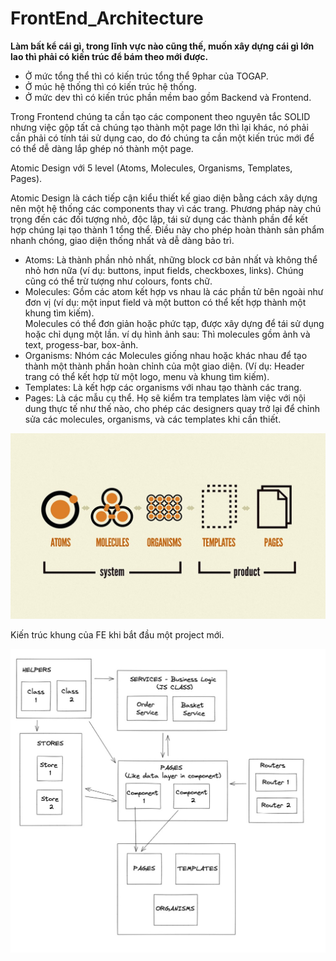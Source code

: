 # FrontEnd_Architecture
<strong> Làm bất kể cái gì, trong lĩnh vực nào cũng thế, muốn xây dựng cái gì lớn lao thì phải có kiến trúc để bám theo mới được. </strong>

- Ở mức tổng thể thì có kiến trúc tổng thể 9phar của TOGAP.
- Ở múc hệ thống thì có kiến trúc hệ thống.
- Ở mức dev thì có kiến trúc phần mềm bao gồm Backend và Frontend.

Trong Frontend chúng ta cần tạo các component theo nguyên tắc SOLID nhưng việc gộp tất cả chúng tạo thành một page lớn thì lại khác, nó phải cần phải có tính tái sử dụng cao, do đó chúng ta cần một kiến trúc mới để có thể dễ dàng lắp ghép nó thành một page. 

Atomic Design với 5 level (Atoms, Molecules, Organisms, Templates, Pages).

Atomic Design là cách tiếp cận kiểu thiết kế giao diện bằng cách xây dựng nên một hệ thống các components thay vì các trang. Phương pháp này chú trọng đến các đối tượng nhỏ, độc lập, tái sử dụng các thành phần để kết hợp chúng lại tạo thành 1 tổng thể. Điều này cho phép hoàn thành sản phẩm nhanh chóng, giao diện thống nhất và dễ dàng bảo trì.

* Atoms: Là thành phần nhỏ nhất, những block cơ bản nhất và không thể nhỏ hơn nữa (ví dụ: buttons, input fields, checkboxes, links). Chúng cũng có thể trừ tượng như colours, fonts chữ.
* Molecules: Gồm các atom kết hợp vs nhau là các phần tử bên ngoài như đơn vị (ví dụ: một input field và một button có thể kết hợp thành một khung tìm kiếm). 	\
  Molecules có thể đơn giản hoặc phức tạp, được xây dựng để tái sử dụng hoặc chỉ dụng một lần. ví dụ hình ảnh sau: Thì molecules gồm ảnh và text, progess-bar, box-ảnh.
* Organisms: Nhóm các Molecules giống nhau hoặc khác nhau để tạo thành một thành phần hoàn chỉnh của một giao diện. (Ví dụ: Header trang có thể kết hợp từ một logo, menu và khung tìm kiếm).
* Templates: Là kết hợp các organisms với nhau tạo thành các trang.
*  Pages: Là các mẫu cụ thể. Họ sẽ kiểm tra templates làm việc với nội dung thực tế như thế nào, cho phép các designers quay trở lại để chỉnh sửa các molecules, organisms, và các templates khi cần thiết.


<img src ="https://github.com/LongHuu100/FrontEnd_Architecture/blob/main/amomic.jpg" />

Kiến trúc khung của FE khi bắt đầu một project mới.

<img src ="https://github.com/LongHuu100/FrontEnd_Architecture/blob/main/fe.jpg" />
